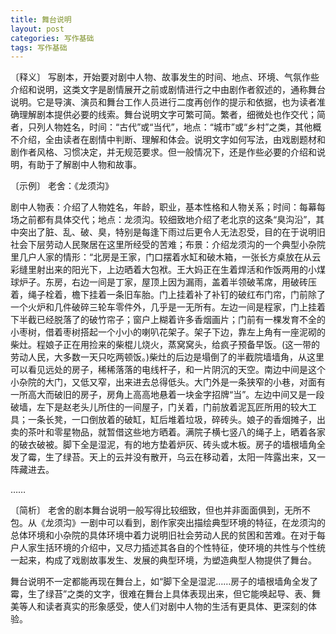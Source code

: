 ```yaml
---
title: 舞台说明
layout: post
categories: 写作基础
tags: 写作基础
---
```


〔释义〕 写剧本，开始要对剧中人物、故事发生的时间、地点、环境、气氛作些介绍和说明，这类文字是剧情展开之前或剧情进行之中由剧作者叙述的，通称舞台说明。它是导演、演员和舞台工作人员进行二度再创作的提示和依据，也为读者准确理解剧本提供必要的线索。舞台说明文字可繁可简。繁者，细微处也作交代；简者，只列人物姓名，时间：“古代”或“当代”，地点：“城市”或“乡村”之类，其他概不介绍，全由读者在剧情中判断、理解和体会。说明文字如何写法，由戏剧题材和剧作者风格、习惯决定，并无规范要求。但一般情况下，还是作些必要的介绍和说明，有助于了解剧中人物和故事。

〔示例〕 老舍：《龙须沟》

剧中人物表：介绍了人物姓名，年龄，职业，基本性格和人物关系；时间：每幕每场之前都有具体交代；地点：龙须沟。较细致地介绍了老北京的这条“臭沟沿”，其中突出了脏、乱、破、臭，特别是每逢下雨过后更令人无法忍受，目的在于说明旧社会下层劳动人民聚居在这里所经受的苦难；布景：介绍龙须沟的一个典型小杂院里几户人家的情形：“北房是王家，门口摆着水缸和破木箱，一张长方桌放在从云彩缝里射出来的阳光下，上边晒着大包袱。王大妈正在生着焊活和作饭两用的小煤球炉子。东房，右边一间是丁家，屋顶上因为漏雨，盖着半领破苇席，用破砖压着，绳子栓着，檐下挂着一条旧车胎。门上挂着补了补钉的破红布门帘，门前除了一个火炉和几件破碎三轮车零件外，几乎是一无所有。左边一间是程家，门上挂着下半截已经脱落了的破竹帘子；窗户上糊着许多香烟画片；门前有一棵发育不全的小枣树，借着枣树搭起一个小小的喇叭花架子。架子下边，靠左上角有一座泥砌的柴灶。程娘子正在用捡来的柴棍儿烧火，蒸窝窝头，给疯子预备早饭。(这一带的劳动人民，大多数一天只吃两顿饭。)柴灶的后边是塌倒了的半截院墙墙角，从这里可以看见远处的房子，稀稀落落的电线杆子，和一片阴沉的天空。南边中间是这个小杂院的大门，又低又窄，出来进去总得低头。大门外是一条狭窄的小巷，对面有一所高大而破旧的房子，房角上高高地悬着一块金字招牌“当”。左边中间又是一段破墙，左下是赵老头儿所住的一间屋子，门关着，门前放着泥瓦匠所用的较大工具；一条长凳，一口倒放着的破缸，缸后堆着垃圾，碎砖头。娘子的香烟摊子，出卖的茶叶和零星物品，就暂借这些地方晒着。满院子横七竖八的绳子上，晒着各家的破衣破被。脚下全是湿泥，有的地方垫着炉灰、砖头或木板。房子的墙根墙角全发了霉，生了绿苔。天上的云并没有散开，乌云在移动着，太阳一阵露出来，又一阵藏进去。

……

〔简析〕 老舍的剧本舞台说明一般写得比较细致，但也并非面面俱到，无所不包。从《龙须沟》一剧中可以看到，剧作家突出描绘典型环境的特征，在龙须沟的总体环境和小杂院的具体环境中着力说明旧社会劳动人民的贫困和苦难。在对于每户人家生括环境的介绍中，又尽力插述其各自的个性特征，使环境的共性与个性统一起来，构成了戏剧故事发生、发展的典型环境，为塑造典型人物提供了舞台。

舞台说明不一定都能再现在舞台上，如“脚下全是湿泥……房子的墙根墙角全发了霉，生了绿苔”之类的文字，很难在舞台上具体表现出来，但它能唤起导、表、舞美等人和读者真实的形象感受，使人们对剧中人物的生活有更具体、更深刻的体验。 